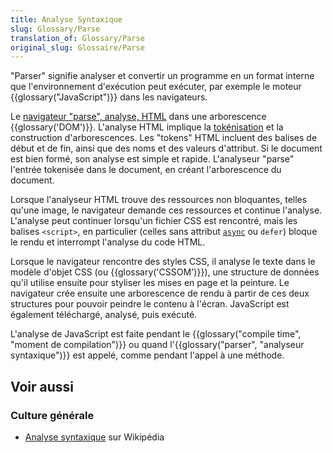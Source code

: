 ```yaml
---
title: Analyse Syntaxique
slug: Glossary/Parse
translation_of: Glossary/Parse
original_slug: Glossaire/Parse
---
```


"Parser" signifie analyser et convertir un programme en un format interne que l'environnement d'exécution peut exécuter, par exemple le moteur {{glossary("JavaScript")}} dans les navigateurs.

Le [navigateur "parse", analyse, HTML](/fr/docs/Learn/HTML) dans une arborescence {{glossary('DOM')}}. L'analyse HTML implique la [tokénisation](/fr/docs/Web/API/DOMTokenList) et la construction d'arborescences. Les "tokens" HTML incluent des balises de début et de fin, ainsi que des noms et des valeurs d'attribut. Si le document est bien formé, son analyse est simple et rapide. L'analyseur "parse" l'entrée tokenisée dans le document, en créant l'arborescence du document.

Lorsque l'analyseur HTML trouve des ressources non bloquantes, telles qu'une image, le navigateur demande ces ressources et continue l'analyse. L'analyse peut continuer lorsqu'un fichier CSS est rencontré, mais les balises `<script>`, en particulier (celles sans attribut [`async`](/fr/docs/Web/JavaScript/Reference/Statements/async_function) ou `defer`) bloque le rendu et interrompt l'analyse du code HTML.

Lorsque le navigateur rencontre des styles CSS, il analyse le texte dans le modèle d'objet CSS (ou {{glossary('CSSOM')}}), une structure de données qu'il utilise ensuite pour styliser les mises en page et la peinture. Le navigateur crée ensuite une arborescence de rendu à partir de ces deux structures pour pouvoir peindre le contenu à l'écran. JavaScript est également téléchargé, analysé, puis exécuté.

L'analyse de JavaScript est faite pendant le {{glossary("compile time", "moment de compilation")}} ou quand l'{{glossary("parser", "analyseur syntaxique")}} est appelé, comme pendant l'appel à une méthode.

## Voir aussi

### Culture générale

- [Analyse syntaxique](https://fr.wikipedia.org/wiki/Analyse_syntaxique) sur Wikipédia
